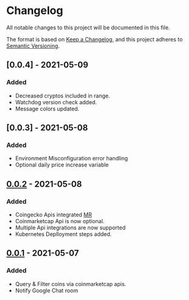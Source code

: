# Changelog
All notable changes to this project will be documented in this file.

The format is based on [Keep a Changelog](https://keepachangelog.com/en/1.0.0/),
and this project adheres to [Semantic Versioning](https://semver.org/spec/v2.0.0.html).

## [0.0.4] - 2021-05-09
### Added
- Decreased cryptos included in range.
- Watchdog version check added.
- Message colors updated.
## [0.0.3] - 2021-05-08
### Added
- Environment Misconfiguration error handling
- Optional daily price increase variable

## [0.0.2] - 2021-05-08
### Added
- Coingecko Apis integrated [MR](https://github.com/Huseyinnurbaki/crypto-watchdog/commit/ed8fa10ba8b8653435f2580f4def54ad82e2555e) 
- Coinmarketcap Api is now optional.
- Multiple Api integrations are now supported
- Kubernetes Deplloyment steps added.

## [0.0.1] - 2021-05-07
### Added
- Query & Filter coins via coinmarketcap apis.
- Notify Google Chat room

[0.0.2]: https://github.com/Huseyinnurbaki/crypto-watchdog/releases/tag/0.0.2
[0.0.1]: https://github.com/Huseyinnurbaki/crypto-watchdog/releases/tag/0.0.1
